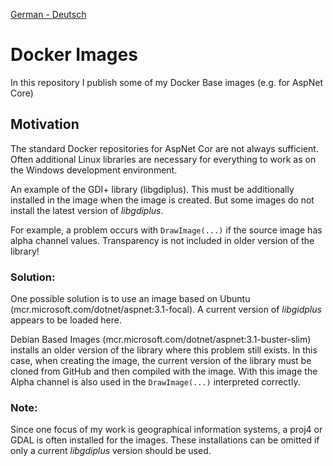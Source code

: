 [German - Deutsch](README_de.md)

# Docker Images

In this repository I publish some of my Docker Base images (e.g. for AspNet Core)

## Motivation

The standard Docker repositories for AspNet Cor are not always sufficient. Often additional Linux libraries are necessary for everything to work as on the Windows development environment.

An example of the GDI+ library (libgdiplus). This must be additionally installed in the image when the image is created.
But some images do not install the latest version of *libgdiplus*.

For example, a problem occurs with `DrawImage(...)` if the source image has alpha channel values. Transparency
is not included in older version of the library!

### Solution:
One possible solution is to use an image based on Ubuntu (mcr.microsoft.com/dotnet/aspnet:3.1-focal). A current version of *libgidplus* appears to be loaded here.

Debian Based Images (mcr.microsoft.com/dotnet/aspnet:3.1-buster-slim) installs an older version of the library where this problem still exists. In this case, when creating the image, the current version of the library must be cloned from GitHub and then compiled with the image. With this image the Alpha channel is also used in the `DrawImage(...)` interpreted correctly.

### Note:
Since one focus of my work is geographical information systems, a proj4 or GDAL is often installed for the images. These installations can be omitted if only a current *libgdiplus* version should be used. 